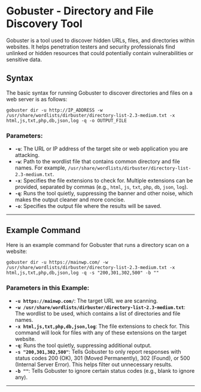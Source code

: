 # Gobuster - Directory and File Discovery Tool

Gobuster is a tool used to discover hidden URLs, files, and directories within websites. It helps penetration testers and security professionals find unlinked or hidden resources that could potentially contain vulnerabilities or sensitive data.

## Syntax

The basic syntax for running Gobuster to discover directories and files on a web server is as follows:
```
gobuster dir -u http://IP_ADDRESS -w /usr/share/wordlists/dirbuster/directory-list-2.3-medium.txt -x html,js,txt,php,db,json,log -q -o OUTPUT_FILE
```

### Parameters:
- **`-u`**: The URL or IP address of the target site or web application you are attacking.
- **`-w`**: Path to the wordlist file that contains common directory and file names. For example, `/usr/share/wordlists/dirbuster/directory-list-2.3-medium.txt`.
- **`-x`**: Specifies the file extensions to check for. Multiple extensions can be provided, separated by commas (e.g., `html`, `js`, `txt`, `php`, `db`, `json`, `log`).
- **`-q`**: Runs the tool quietly, suppressing the banner and other noise, which makes the output cleaner and more concise.
- **`-o`**: Specifies the output file where the results will be saved.

---

## Example Command

Here is an example command for Gobuster that runs a directory scan on a website:
```
gobuster dir -u https://mainwp.com/ -w /usr/share/wordlists/dirbuster/directory-list-2.3-medium.txt -x html,js,txt,php,db,json,log -q -s "200,301,302,500" -b ""
```

### Parameters in this Example:
- **`-u https://mainwp.com/`**: The target URL we are scanning.
- **`-w /usr/share/wordlists/dirbuster/directory-list-2.3-medium.txt`**: The wordlist to be used, which contains a list of directories and file names.
- **`-x html,js,txt,php,db,json,log`**: The file extensions to check for. This command will look for files with any of these extensions on the target website.
- **`-q`**: Runs the tool quietly, suppressing additional output.
- **`-s "200,301,302,500"`**: Tells Gobuster to only report responses with status codes 200 (OK), 301 (Moved Permanently), 302 (Found), or 500 (Internal Server Error). This helps filter out unnecessary results.
- **`-b ""`**: Tells Gobuster to ignore certain status codes (e.g., blank to ignore any).
  
---
